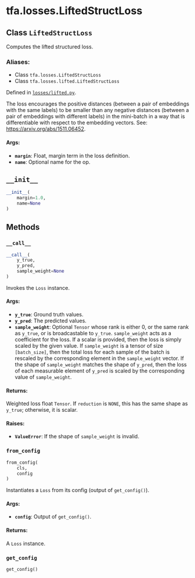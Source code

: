 <div itemscope itemtype="http://developers.google.com/ReferenceObject">
<meta itemprop="name" content="tfa.losses.LiftedStructLoss" />
<meta itemprop="path" content="Stable" />
<meta itemprop="property" content="__call__"/>
<meta itemprop="property" content="__init__"/>
<meta itemprop="property" content="from_config"/>
<meta itemprop="property" content="get_config"/>
</div>

# tfa.losses.LiftedStructLoss

## Class `LiftedStructLoss`

Computes the lifted structured loss.



### Aliases:

* Class `tfa.losses.LiftedStructLoss`
* Class `tfa.losses.lifted.LiftedStructLoss`



Defined in [`losses/lifted.py`](https://github.com/tensorflow/addons/tree/0.4-release/tensorflow_addons/losses/lifted.py).

<!-- Placeholder for "Used in" -->

The loss encourages the positive distances (between a pair of embeddings
with the same labels) to be smaller than any negative distances (between
a pair of embeddings with different labels) in the mini-batch in a way
that is differentiable with respect to the embedding vectors.
See: https://arxiv.org/abs/1511.06452.

#### Args:


* <b>`margin`</b>: Float, margin term in the loss definition.
* <b>`name`</b>: Optional name for the op.

<h2 id="__init__"><code>__init__</code></h2>

``` python
__init__(
    margin=1.0,
    name=None
)
```






## Methods

<h3 id="__call__"><code>__call__</code></h3>

``` python
__call__(
    y_true,
    y_pred,
    sample_weight=None
)
```

Invokes the `Loss` instance.


#### Args:


* <b>`y_true`</b>: Ground truth values.
* <b>`y_pred`</b>: The predicted values.
* <b>`sample_weight`</b>: Optional `Tensor` whose rank is either 0, or the same rank
  as `y_true`, or is broadcastable to `y_true`. `sample_weight` acts as a
  coefficient for the loss. If a scalar is provided, then the loss is
  simply scaled by the given value. If `sample_weight` is a tensor of size
  `[batch_size]`, then the total loss for each sample of the batch is
  rescaled by the corresponding element in the `sample_weight` vector. If
  the shape of `sample_weight` matches the shape of `y_pred`, then the
  loss of each measurable element of `y_pred` is scaled by the
  corresponding value of `sample_weight`.


#### Returns:

Weighted loss float `Tensor`. If `reduction` is `NONE`, this has the same
  shape as `y_true`; otherwise, it is scalar.



#### Raises:


* <b>`ValueError`</b>: If the shape of `sample_weight` is invalid.

<h3 id="from_config"><code>from_config</code></h3>

``` python
from_config(
    cls,
    config
)
```

Instantiates a `Loss` from its config (output of `get_config()`).


#### Args:


* <b>`config`</b>: Output of `get_config()`.


#### Returns:

A `Loss` instance.


<h3 id="get_config"><code>get_config</code></h3>

``` python
get_config()
```






